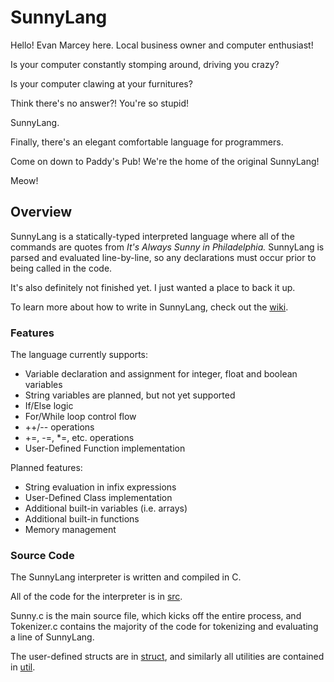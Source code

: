 # SunnyLang

Hello! Evan Marcey here. Local business owner and computer enthusiast!

Is your computer constantly stomping around, driving you crazy?

Is your computer clawing at your furnitures?

Think there's no answer?! You're so stupid!

SunnyLang.

Finally, there's an elegant comfortable language for programmers.

Come on down to Paddy's Pub! We're the home of the original SunnyLang!

Meow!

## Overview

SunnyLang is a statically-typed interpreted language where all of the commands are quotes from _It's Always Sunny in Philadelphia._ SunnyLang is parsed and evaluated line-by-line, so any declarations must occur prior to being called in the code.

It's also definitely not finished yet. I just wanted a place to back it up.

To learn more about how to write in SunnyLang, check out the [wiki](https://github.com/evanmarcey/SunnyLang/wiki/SunnyLang).

### Features
The language currently supports:
 - Variable declaration and assignment for integer, float and boolean variables
  - String variables are planned, but not yet supported
 - If/Else logic
 - For/While loop control flow
 - ++/-- operations
 - +=, -=, \*=, etc. operations
 - User-Defined Function implementation
 
Planned features:
  - String evaluation in infix expressions
  - User-Defined Class implementation
  - Additional built-in variables (i.e. arrays)
  - Additional built-in functions
  - Memory management
  
### Source Code

The SunnyLang interpreter is written and compiled in C.

All of the code for the interpreter is in [src](https://github.com/evanmarcey/SunnyLang/tree/master/src).

Sunny.c is the main source file, which kicks off the entire process, and Tokenizer.c contains the majority of the code for tokenizing and evaluating a line of SunnyLang.

The user-defined structs are in [struct](https://github.com/evanmarcey/SunnyLang/tree/master/src/struct), and similarly all utilities are contained in [util](https://github.com/evanmarcey/SunnyLang/tree/master/src/utils).


